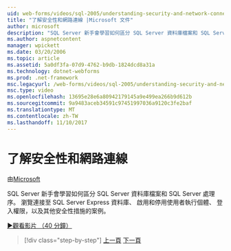 ```yaml
---
uid: web-forms/videos/sql-2005/understanding-security-and-network-connectivity
title: "了解安全性和網路連線 |Microsoft 文件"
author: microsoft
description: "SQL Server 新手會學習如何區分 SQL Server 資料庫檔案和 SQL Server 處理序。 瀏覽連接到 SQL Server E.案例..."
ms.author: aspnetcontent
manager: wpickett
ms.date: 03/20/2006
ms.topic: article
ms.assetid: 5a0df3fa-07d9-4762-b9db-1824dcd8a31a
ms.technology: dotnet-webforms
ms.prod: .net-framework
msc.legacyurl: /web-forms/videos/sql-2005/understanding-security-and-network-connectivity
msc.type: video
ms.openlocfilehash: 13695e28e6a80942179145a9e499ea266b9d612b
ms.sourcegitcommit: 9a9483aceb34591c97451997036a9120c3fe2baf
ms.translationtype: MT
ms.contentlocale: zh-TW
ms.lasthandoff: 11/10/2017
---
```

<a name="understanding-security-and-network-connectivity"></a>了解安全性和網路連線
====================
由[Microsoft](https://github.com/microsoft)

SQL Server 新手會學習如何區分 SQL Server 資料庫檔案和 SQL Server 處理序。 瀏覽連接至 SQL Server Express 資料庫、 啟用和停用使用者執行個體、 登入權限，以及其他安全性措施的案例。

[&#9654;觀看影片 （40 分鐘）](https://channel9.msdn.com/Blogs/ASP-NET-Site-Videos/understanding-security-and-network-connectivity)

>[!div class="step-by-step"]
[上一頁](more-structured-query-language.md)
[下一頁](connecting-your-web-application-to-sql-server-2005-express-edition.md)
